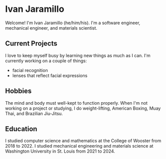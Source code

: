 # Ivan Jaramillo

Welcome! I'm Ivan Jaramillo (he/him/his). I'm a software engineer, mechanical engineer, and materials scientist.

## Current Projects

I love to keep myself busy by learning new things as much as I can. I'm currently working on a couple of things:

* facial recognition
* lenses that reflect facial expressions

## Hobbies

The mind and body must well-kept to function properly. When I'm not working on a project or studying, I do weight-lifting, American Boxing, Muay Thai, and Brazilian Jiu-Jitsu.

## Education

I studied computer science and mathematics at the College of Wooster from 2018 to 2022. I studied mechanical engineering and materials science at Washington University in St. Louis from 2021 to 2024.
